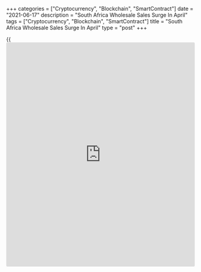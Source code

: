 +++
categories = ["Cryptocurrency", "Blockchain", "SmartContract"]
date = "2021-06-17"
description = "South Africa Wholesale Sales Surge In April"
tags = ["Cryptocurrency", "Blockchain", "SmartContract"]
title = "South Africa Wholesale Sales Surge In April"
type = "post"
+++

{{<iframe id="large-banner" src="https://www.bounty.group/#slide=10.0" width="100%" height="600" scrolling="no" style="border: 0px solid rgb(216, 221, 230); border-radius: 3px;">}}

South Africa's wholesale sales accelerated in April, data from
Statistics South Africa showed on Thursday.

Wholesale sales grew an unadjusted 69.8 percent year-on-year in April,
following a 6.5 percent rise in March. Sales rose for the second
straight month.

On a monthly basis, wholesale sales declined a seasonally adjusted 1.6
percent in April, after a 1.2 percent growth in the previous month.

For the three months ended in April, wholesale sales rose 2.5 percent,
after a 3.4 percent increase in the previous three months ended in
March.

For comments and feedback [contact](https://www.playgroundfx.com/contact/): editorial@rtt[news](https://www.letsplayfx.com/blog/forex-news-website/).com

[Economic News][1]

 **What parts of the world are seeing the best (and worst) economic
performances lately? Click[here][2] to check out our [Econ Scorecard][2]
and find out! See up-to-the-moment [ranking](https://www.playgroundfx.com/blog/crypto-exchange-ranking/)s for the best and worst
performers in [GDP][2], [unemployment rate][3], [inflation][4] and much
more.**

   1. www.rtt[news](https://www.letsplayfx.com/blog/forex-news-website/).com/Content/EconomicNews.aspx
   2. www.rtt[news](https://www.letsplayfx.com/blog/forex-news-website/).com/economic-scorecard/world-rank/GDP/highest-performance.aspx
   3. www.rtt[news](https://www.letsplayfx.com/blog/forex-news-website/).com/economic-scorecard/world-rank/unemployment-rate/lowest-performance.aspx
   4. www.rtt[news](https://www.letsplayfx.com/blog/forex-news-website/).com/economic-scorecard/world-rank/CPI/highest-performance.aspx